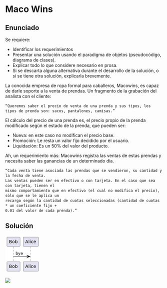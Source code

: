 # Maco Wins

## Enunciado

Se requiere:
- Identificar los requerimientos
- Presentar una solución usando el paradigma de objetos (pseudocódigo, diagrama de clases).
- Explicar todo lo que considere necesario en prosa.
- Si se descarta alguna alternativa durante el desarrollo de la solución, o si se tiene otra solución, explicarla brevemente.

La conocida empresa de ropa formal para caballeros, Macowins, es capaz de darle soporte a la
venta de prendas. Un fragmento de la grabación del analista con el cliente:

    “Queremos saber el precio de venta de una prenda y sus tipos, los tipos de prenda son: sacos, pantalones, camisas.”

El cálculo del precio de una prenda es, el precio propio de la prenda modificado según el
estado de la prenda, que pueden ser:
- Nueva: en este caso no modifican el precio base.
- Promoción: Le resta un valor fijo decidido por el usuario.
- Liquidación: Es un 50% del valor del producto.

Ah, un requerimiento más: Macowins registra las ventas de estas prendas y necesita saber las
ganancias de un determinado día.

    “Cada venta tiene asociada las prendas que se vendieron, su cantidad y la fecha de venta.
    Las ventas pueden ser en efectivo o con tarjeta. En el caso que sea con tarjeta, tienen el
    mismo comportamiento que en efectivo (el cual no modifica el precio), sólo que se le aplica un
    recargo según la cantidad de cuotas seleccionadas (cantidad de cuotas * un coeficiente fijo +
    0.01 del valor de cada prenda).”

## Solución

![](./classDiagram.png)

![](https://viewer.diagrams.net/?tags=%7B%7D&highlight=0000ff&edit=_blank&layers=1&nav=1&title=Untitled%20Diagram.drawio#R7Zhdb5swFIZ%2FDVJ30QhDaNPLJumHtnaqlmrTdueAA1aNDzJuPvrrdwwmhFDWrEqUm0hIsV8fG5%2FzvCYIxx%2BlyztFs%2BQRIiYcz42Wjj92PI%2F4gz7%2BGGVVKgP3shRixSMbVAsT%2Fsas6Fr1lUcsbwRqAKF51hRDkJKFuqFRpWDRDJuBaN41ozFrCZOQirb6i0c6sVkEbq3fMx4n1Z2Ja0dSWgVbIU9oBIsNyb9x%2FJEC0GUrXY6YMMWr6lLOu%2B0YXW9MMal3mbByvw7hlvxOs3z6jV%2F%2FnP%2B5vT%2B3q8ypeLUJPzGsmt2xXlVlyBc8FVRibzgDqSd2hGCfCh5LbIe4D6ZQmDOlOVbw2g5oyFANEy6iB7qCV7PbXNPwpeoNE1D8DZelwq6Jw0pbM3gXjYiJmYmyi6piOcY8VSUgW9IjXTYCH2iurRCCEDTL%2BXSdRkpVzOUQtIbUBrUrXJULM2TLDclW%2FI5ByrRaYYgdvbLwrfvJwPYXtZfIhdWSTR9VE6n1b7xeukaMDUv5f4hftpA7HqbqSkinijkeLusq%2BkYd%2FxpbE624jFt%2BwPR1wUnBCxuBAAQ%2FllAahAuxJVUeEWymOx2SZzTEez0UMeN%2BrfywdTES4NyZKM5RwqOISUMXNNW0RGm4ZcClLuoWDPHCSo7cXuAEY5NcMCR1Hy8TrvQIJOZCeQGaoU8WzHjlHQv88xh97AtrBDT1Tj6o4vZvg6DDBiyiUYneFOPEfb%2FcA%2B%2FI3L0O7JqmVHIoyetVxk7o94z%2BcnBk9P476LcYC16wKxlX7zvkU4BTRCVYTfTZAB%2BfkxZ1v03df4ewoFMmniDnmoNZX5WxW%2BQ%2Fgtt0L5cJU%2FyQ0Inb34364EDQ%2Bx3nvXjNO%2Bv1el%2FKIz8HXOZ05PdMnxz7cU8GHfxzpr8XL3xnJwMc0AD%2BsR%2F65KrDAPHaAKeHwGE9cLHjX8AnPIDd%2BgNCMbbxGca%2F%2BQs%3D)
